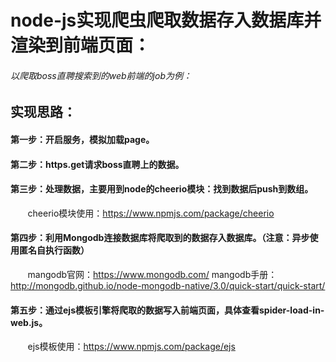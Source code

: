 # node-js实现爬虫爬取数据存入数据库并渲染到前端页面：
###### 以爬取boss直聘搜索到的web前端的job为例：
## 实现思路：
#### 第一步：开启服务，模拟加载page。
#### 第二步：https.get请求boss直聘上的数据。
#### 第三步：处理数据，主要用到node的cheerio模块：找到数据后push到数组。
        cheerio模块使用：https://www.npmjs.com/package/cheerio
#### 第四步：利用Mongodb连接数据库将爬取到的数据存入数据库。（注意：异步使用匿名自执行函数）
        mangodb官网：https://www.mongodb.com/
        mangodb手册：http://mongodb.github.io/node-mongodb-native/3.0/quick-start/quick-start/
#### 第五步：通过ejs模板引擎将爬取的数据写入前端页面，具体查看spider-load-in-web.js。
        ejs模板使用：https://www.npmjs.com/package/ejs
